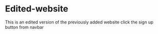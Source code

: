 # Edited-website
This is an edited version of the previously added website
click the sign up button from navbar
